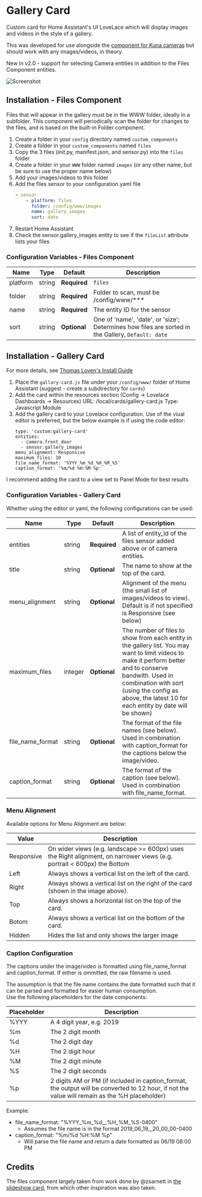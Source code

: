 # Gallery Card

Custom card for Home Assistant's UI LoveLace which will display images and videos in the style of a gallery.

This was developed for use alongside the [component for Kuna cameras](https://github.com/marthoc/kuna) but should work with any images/videos, in theory.

New in v2.0 - support for selecting Camera entities in addition to the Files Component entities.  

![Screenshot](https://github.com/TarheelGrad1998/GalleryCard/raw/master/screenshot.png)

## Installation - Files Component

Files that will appear in the gallery must be in the WWW folder, ideally in a subfolder. This component will periodically scan the folder for changes to the files, and is based on the built-in Folder component.

1. Create a folder in your `config` directory named `custom_components`
2. Create a folder in your `custom_components` named `files`
3. Copy the 3 files (_init_.py, manifest.json, and sensor.py) into the `files` folder
4. Create a folder in your `WWW` folder named `images` (or any other name, but be sure to use the proper name below)
5. Add your images/videos to this folder
6. Add the files sensor to your configuration.yaml file
    ```yaml
    - sensor
        - platform: files
          folder: /config/www/images
          name: gallery_images
          sort: date
    ```
7. Restart Home Assistant
8. Check the sensor.gallery_images entity to see if the `fileList` attribute lists your files

### Configuration Variables - Files Component

| Name | Type | Default | Description
| ---- | ---- | ------- | -----------
| platform | string | **Required** | `files`
| folder | string | **Required** | Folder to scan, must be /config/www/***
| name | string | **Required** | The entity ID for the sensor
| sort | string | **Optional** | One of 'name', 'date', or 'size';  Determines how files are sorted in the Gallery, `Default: date`

## Installation - Gallery Card
For more details, see [Thomas Loven's Install Guide](https://github.com/thomasloven/hass-config/wiki/Lovelace-Plugins)

1.  Place the `gallary-card.js` file under your `/config/www/` folder of Home Assistant (suggest - create a subdirectory for `cards`)
2.  Add the card within the resources section (Config -> Lovelace Dashboards -> Resources)
    URL: /local/cards/gallery-card.js
    Type: Javascript Module
3.  Add the gallery card to your Lovelace configuration.  Use of the viual editor is preferred, but the below example is if using the code editor:
    ```
    type: 'custom:gallery-card'
    entities:
      - camera.front_door
      - sensor.gallery_images
    menu_alignment: Responsive
    maximum_files: 10
    file_name_format: '%YYY_%m_%d_%H_%M_%S'
    caption_format: '%m/%d %H:%M %p'  
    ```
I recommend adding the card to a view set to Panel Mode for best results.

### Configuration Variables - Gallery Card
Whether using the editor or yaml, the following configurations can be used:

| Name | Type | Default | Description
| ---- | ---- | ------- | -----------
| entities | string | **Required** | A list of entity_id of the files sensor added above or of camera entities.  
| title | string | **Optional** | The name to show at the top of the card.  
| menu_alignment | string | **Optional** | Alignment of the menu (the small list of images/videos to view).  Default is if not specified is Responsive (see below)
| maximum_files | integer | **Optional** | The number of files to show from each entity in the gallery list.  You may want to limit videos to make it perform better and to conserve bandwith.  Used in combination with sort (using the config as above, the latest 10 for each entity by date will be shown)
| file_name_format | string | **Optional** | The format of the file names (see below).  Used in combination with caption_format for the captions below the image/video.
| caption_format | string | **Optional** | The format of the caption (see below).  Used in combination with file_name_format.

### Menu Alignment
Available options for Menu Alignment are below:

| Value | Description
| ----------- | -----------
| Responsive | On wider views (e.g. landscape >= 600px) uses the Right alignment, on narrower views (e.g. portrait < 600px) the Bottom
| Left | Always shows a vertical list on the left of the card.
| Right | Always shows a vertical list on the right of the card (shown in the image above).
| Top | Always shows a horizontal list on the top of the card.
| Botom | Always shows a vertical list on the bottom of the card.
| Hidden | Hides the list and only shows the larger image

### Caption Configuration
The captions under the image/video is formatted using file_name_format and caption_format.  If either is ommitted, the raw filename is used.

The assumption is that the file name contains the date formatted such that it can be parsed and formatted for easier human consumption.  
Use the following placeholders for the date components:

| Placeholder | Description
| ----------- | -----------
| %YYY | A 4 digit year, e.g. 2019
| %m | The 2 digit month
| %d | The 2 digit day
| %H | The 2 digit hour
| %M | The 2 digit minute
| %S | The 2 digit seconds
| %p | 2 digits AM or PM (if included in caption_format, the output will be converted to 12 hour, if not the value will remain as the %H placeholder)

Example:
* file_name_format: "%YYY_%m_%d__%H_%M_%S-0400"
	* Assumes the file name is in the format 2019_06_19__20_00_00-0400
* caption_format: "%m/%d %H:%M %p"	
	* Will parse the file name and return a date formatted as 06/19 08:00 PM

## Credits

The files component largely taken from work done by @zsarnett in [the slideshow card](https://github.com/zsarnett/slideshow-card), from which other inspiration was also taken.  

